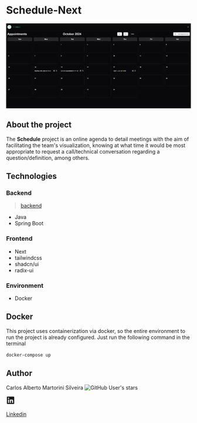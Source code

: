 # Schedule-Next

![schedule frontend](./assets/image_1.png)

## About the project

The **Schedule** project is an online agenda to detail meetings with the aim of facilitating the team's visualization, knowing at what time it would be most appropriate to request a call/technical conversation regarding a question/definition, among others.

## Technologies

### Backend

> [backend](https://github.com/lacerdence/Schedule/tree/main)

- Java
- Spring Boot

### Frontend

- Next
- tailwindcss
- shadcn/ui
- radix-ui

### Environment

- Docker

## Docker

This project uses containerization via docker, so the entire environment to run the project is already configured. Just run the following command in the terminal

```bash
docker-compose up
```

## Author

Carlos Alberto Martorini Silveira
![GitHub User's stars](https://img.shields.io/github/stars/CarlosMartorini)

<svg xmlns="http://www.w3.org/2000/svg" viewBox="0 0 24 24" data-supported-dps="24x24" fill="currentColor" class="mercado-match" width="24" height="24" focusable="false">
  <path d="M20.5 2h-17A1.5 1.5 0 002 3.5v17A1.5 1.5 0 003.5 22h17a1.5 1.5 0 001.5-1.5v-17A1.5 1.5 0 0020.5 2zM8 19H5v-9h3zM6.5 8.25A1.75 1.75 0 118.3 6.5a1.78 1.78 0 01-1.8 1.75zM19 19h-3v-4.74c0-1.42-.6-1.93-1.38-1.93A1.74 1.74 0 0013 14.19a.66.66 0 000 .14V19h-3v-9h2.9v1.3a3.11 3.11 0 012.7-1.4c1.55 0 3.36.86 3.36 3.66z"/>
</svg>

[Linkedin](https://www.linkedin.com/in/carlosmartorini/)

